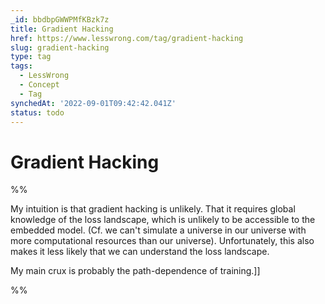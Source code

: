 ```yaml
---
_id: bbdbpGWWPMfKBzk7z
title: Gradient Hacking
href: https://www.lesswrong.com/tag/gradient-hacking
slug: gradient-hacking
type: tag
tags:
  - LessWrong
  - Concept
  - Tag
synchedAt: '2022-09-01T09:42:42.041Z'
status: todo
---
```


# Gradient Hacking

%%

My intuition is that gradient hacking is unlikely. That it requires global knowledge of the loss landscape, which is unlikely to be accessible to the embedded model. (Cf. we can't simulate a universe in our universe with more computational resources than our universe). Unfortunately, this also makes it less likely that we can understand the loss landscape. 

My main crux is probably the path-dependence of training.]]

%%
